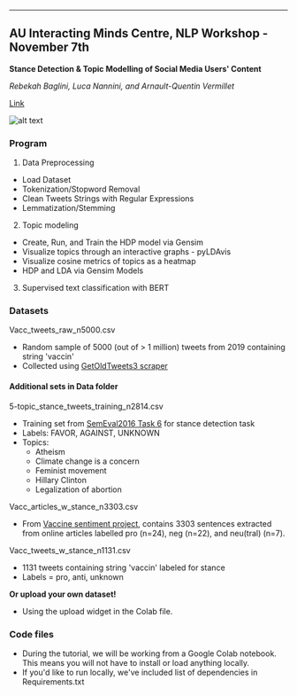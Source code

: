 -------
## AU Interacting Minds Centre, NLP Workshop - November 7th 

**Stance Detection & Topic Modelling of Social Media Users' Content**  

*Rebekah Baglini, Luca Nannini, and Arnault-Quentin Vermillet*

[Link](https://colab.research.google.com/drive/1iml8KzlJMJEC6rUHwNemRSwNVQ1Y326j)

![alt text](https://docs.google.com/drawings/d/e/2PACX-1vTRkUtZJSFMxPWXaidljOqwNDnFTLb4E3GWB6AsqVfcWdYKsI4y9f8EaCz2yozWRe4I8vnvePngC-TM/pub?w=1393&h=614)


### Program

1. Data Preprocessing 
 - Load Dataset 
 - Tokenization/Stopword Removal
 - Clean Tweets Strings with Regular Expressions
 - Lemmatization/Stemming

2. Topic modeling
 - Create, Run, and Train the HDP model via Gensim 
 - Visualize topics through an interactive graphs - pyLDAvis 
 - Visualize cosine metrics of topics as a heatmap  
 - HDP and LDA via Gensim Models

 3. Supervised text classification with BERT

### Datasets

Vacc_tweets_raw_n5000.csv
  * Random sample of 5000 (out of > 1 million) tweets from 2019 containing string 'vaccin'
  * Collected using [GetOldTweets3 scraper](https://github.com/Jefferson-Henrique/GetOldTweets-python)

#### Additional sets in Data folder 
5-topic_stance_tweets_training_n2814.csv
  * Training set from [SemEval2016 Task 6](http://alt.qcri.org/semeval2016/task6/) for stance detection task
  * Labels: FAVOR, AGAINST, UNKNOWN
  * Topics: 
    - Atheism
    - Climate change is a concern
    - Feminist movement
    - Hillary Clinton
    - Legalization of abortion

Vacc_articles_w_stance_n3303.csv
  * From [Vaccine sentiment project](https://github.com/gloriakang/vax-sentiment), contains 3303 sentences extracted from online articles labelled pro (n=24), neg (n=22), and neu(tral) (n=7).

Vacc_tweets_w_stance_n1131.csv
* 1131 tweets containing string 'vaccin' labeled for stance
* Labels = pro, anti, unknown

**Or upload your own dataset!**
* Using the upload widget in the Colab file. 

### **Code files**
* During the tutorial, we will be working from a Google Colab notebook. This means you will not have to install or load anything locally. 
* If you'd like to run locally, we've included list of dependencies in Requirements.txt

